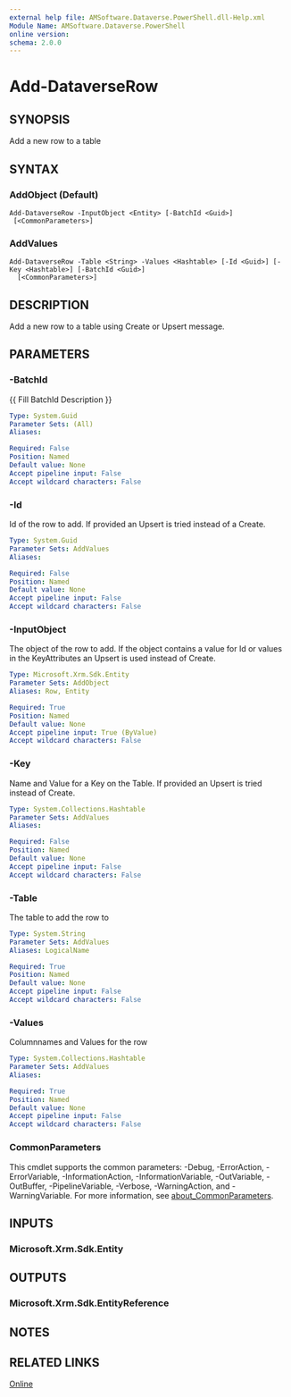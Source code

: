 ```yaml
---
external help file: AMSoftware.Dataverse.PowerShell.dll-Help.xml
Module Name: AMSoftware.Dataverse.PowerShell
online version:
schema: 2.0.0
---
```


# Add-DataverseRow

## SYNOPSIS
Add a new row to a table

## SYNTAX

### AddObject (Default)
```
Add-DataverseRow -InputObject <Entity> [-BatchId <Guid>] 
 [<CommonParameters>]
```

### AddValues
```
Add-DataverseRow -Table <String> -Values <Hashtable> [-Id <Guid>] [-Key <Hashtable>] [-BatchId <Guid>]
  [<CommonParameters>]
```

## DESCRIPTION
Add a new row to a table using Create or Upsert message.

## PARAMETERS

### -BatchId
{{ Fill BatchId Description }}

```yaml
Type: System.Guid
Parameter Sets: (All)
Aliases:

Required: False
Position: Named
Default value: None
Accept pipeline input: False
Accept wildcard characters: False
```

### -Id
Id of the row to add. If provided an Upsert is tried instead of a Create.

```yaml
Type: System.Guid
Parameter Sets: AddValues
Aliases:

Required: False
Position: Named
Default value: None
Accept pipeline input: False
Accept wildcard characters: False
```

### -InputObject
The object of the row to add. If the object contains a value for Id or values in the KeyAttributes an Upsert is used instead of Create.

```yaml
Type: Microsoft.Xrm.Sdk.Entity
Parameter Sets: AddObject
Aliases: Row, Entity

Required: True
Position: Named
Default value: None
Accept pipeline input: True (ByValue)
Accept wildcard characters: False
```

### -Key
Name and Value for a Key on the Table. If provided an Upsert is tried instead of Create.

```yaml
Type: System.Collections.Hashtable
Parameter Sets: AddValues
Aliases:

Required: False
Position: Named
Default value: None
Accept pipeline input: False
Accept wildcard characters: False
```

### -Table
The table to add the row to

```yaml
Type: System.String
Parameter Sets: AddValues
Aliases: LogicalName

Required: True
Position: Named
Default value: None
Accept pipeline input: False
Accept wildcard characters: False
```

### -Values
Columnnames and Values for the row

```yaml
Type: System.Collections.Hashtable
Parameter Sets: AddValues
Aliases:

Required: True
Position: Named
Default value: None
Accept pipeline input: False
Accept wildcard characters: False
```

### CommonParameters
This cmdlet supports the common parameters: -Debug, -ErrorAction, -ErrorVariable, -InformationAction, -InformationVariable, -OutVariable, -OutBuffer, -PipelineVariable, -Verbose, -WarningAction, and -WarningVariable. For more information, see [about_CommonParameters](http://go.microsoft.com/fwlink/?LinkID=113216).

## INPUTS

### Microsoft.Xrm.Sdk.Entity
## OUTPUTS

### Microsoft.Xrm.Sdk.EntityReference
## NOTES

## RELATED LINKS

[Online](https://github.com/AMSoftwareNL/DataversePowershell/blob/main/docs/Add-DataverseRow.md)
